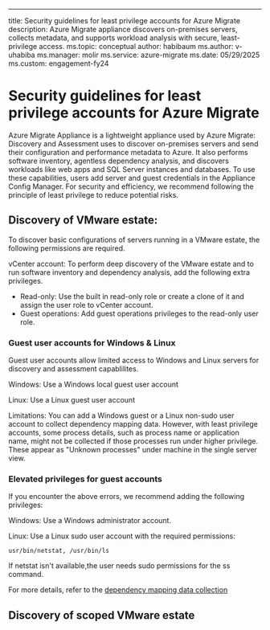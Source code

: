 ---
title: Security guidelines for least privilege accounts for Azure Migrate
description: Azure Migrate appliance discovers on-premises servers, collects metadata, and supports workload analysis with secure, least-privilege access.
ms.topic: conceptual
author: habibaum
ms.author: v-uhabiba
ms.manager: molir
ms.service: azure-migrate
ms.date: 05/29/2025
ms.custom: engagement-fy24

# Security guidelines for least privilege accounts for Azure Migrate

Azure Migrate Appliance is a lightweight appliance used by Azure Migrate: Discovery and Assessment uses to discover on-premises servers and send their configuration and performance metadata to Azure. It also performs software inventory, agentless dependency analysis, and discovers workloads like web apps and SQL Server instances and databases. To use these capabilities, users add server and guest credentials in the Appliance Config Manager. For security and efficiency, we recommend following the principle of least privilege to reduce potential risks.

## Discovery of VMware estate:  

To discover basic configurations of servers running in a VMware estate, the following permissions are required.

vCenter account: To perform deep discovery of the VMware estate and to run software inventory and dependency analysis, add the following extra privileges.

- Read-only: Use the built in read-only role or create a clone of it and assign the user role to vCenter account.  
- Guest operations: Add guest operations privileges to the read-only user role. 

### Guest user accounts for Windows & Linux 

Guest user accounts allow limited access to Windows and Linux servers for discovery and assessment capablilites.

Windows: Use a Windows local guest user account  

Linux: Use a Linux guest user account

Limitations: You can add a Windows guest or a Linux non-sudo user account to collect dependency mapping data. However, with least privilege accounts, some process details, such as process name or application name, might not be collected if those processes run under higher privilege. These appear as "Unknown processes" under machine in the single server view.

### Elevated privileges for guest accounts

If you encounter the above errors, we recommend adding the following privileges:

Windows: Use a Windows administrator account.

Linux: Use a Linux sudo user account with the required permissions:

 `usr/bin/netstat, /usr/bin/ls`

If netstat isn't available,the user needs sudo permissions for the ss command.

For more details, refer to the [dependency mapping data collection]()

## Discovery of scoped VMware estate